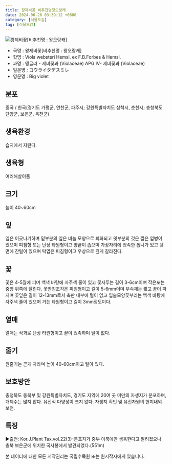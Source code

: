 ```yaml
---
title: 왕제비꽃_비추천명왕오랑캐
date: 2024-06-26 03:39:12 +0800
category: [식물도감]
tag: [식물도감]
---
```




![왕제비꽃[비추천명 : 왕오랑캐]](/fileUpload/plants/basic/Violaceae/Viola/13739/1_th2.JPG)
- 국명 : 왕제비꽃[비추천명 : 왕오랑캐]
- 학명 : Viola websteri Hemsl. ex F.B.Forbes & Hemsl.
- 과명 : 앵글러 - 제비꽃과 (Violaceae) APG Ⅳ- 제비꽃과 (Violaceae)
- 일본명 : コウライタデスミレ
- 영문명 : Big violet


## 분포
중국 / 한국(경기도 가평군, 연천군, 파주시; 강원특별자치도 삼척시, 춘천시; 충청북도 단양군, 보은군, 옥천군) 
## 생육환경
습지에서 자란다.
## 생육형
여러해살이풀 
## 크기
높이 40~60cm
## 잎
잎은 어긋나기하며 밑부분의 잎은 비늘 모양으로 퇴화되고 윗부분의 것은 짧은 엽병이 있으며 피침형 또는 난상 타원형이고 양끝이 좁으며 가장자리에 뾰족한 톱니가 있고 뒷면에 잔털이 있으며 탁엽은 피침형이고 우상으로 깊게 갈라진다.
## 꽃
꽃은 4-5월에 피며 백색 바탕에 자주색 줄이 있고 꽃자루는 길이 3-6cm이며 작은포는 중앙 위쪽에 달린다. 꽃받침조각은 피침형이고 길이 5-6mm이며 부속체는 짧고 끝이 파지며 꽃잎은 길이 12-13mm로서 측판 내부에 털이 없고 입술모양꽃부리는 백색 바탕에 자주색 줄이 있으며 거는 타원형이고 길이 3mm정도이다.
## 열매
열매는 삭과로 난상 타원형이고 끝이 뾰족하며 털이 없다.
## 줄기
원줄기는 곧게 자라며 높이 40-60cm이고 털이 있다.
## 보호방안
충청북도 동북부 및 강원특별자치도, 경기도 지역에 20여 곳 미만의 자생지가 분포하며, 개체수는 많지 않다. 유전적 다양성이 크지 않다. 자생지 확인 및 유전자원의 현지내외 보전.
## 특징
▶출전: Kor.J.Plant Tax.vol.22(3)-분포지가 중부 이북에만 생육한다고 알려졌으나 충북 보은군에 위치한 국사봉에서 발견되었다.(551m)






본 데이터에 대한 모든 저작권리는 국립수목원 또는 원저작자에게 있습니다.
